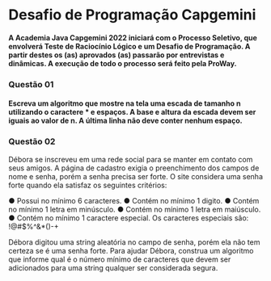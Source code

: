 # Desafio de Programação Capgemini

#### A Academia Java Capgemini 2022 iniciará com o Processo Seletivo, que envolverá Teste de Raciocínio Lógico e um Desafio de Programação. A partir destes os (as) aprovados (as) passarão por entrevistas e dinâmicas. A execução de todo o processo será feito pela ProWay.

### Questão 01
#### Escreva um algoritmo que mostre na tela uma escada de tamanho n utilizando o caractere * e espaços. A base e altura da escada devem ser iguais ao valor de n. A última linha não deve conter nenhum espaço.

### Questão 02
Débora se inscreveu em uma rede social para se manter em contato com seus amigos. A página de cadastro exigia o preenchimento dos campos de nome e senha, porém a senha precisa ser
forte. O site considera uma senha forte quando ela satisfaz os seguintes critérios: 

● Possui no mínimo 6 caracteres.
● Contém no mínimo 1 digito.
● Contém no mínimo 1 letra em minúsculo.
● Contém no mínimo 1 letra em maiúsculo.
● Contém no mínimo 1 caractere especial. Os caracteres especiais são: !@#$%^&*()-+

Débora digitou uma string aleatória no campo de senha, porém ela não tem certeza se é uma senha forte. Para ajudar Débora, construa um algoritmo que informe qual é o número mínimo de caracteres que devem ser adicionados para uma string qualquer ser considerada segura.
